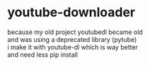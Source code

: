 # youtube-downloader

because my old project youtubedl became old  
and was using a deprecated library (pytube)  
i make it with  youtube-dl which is way better  
and need less pip install  


